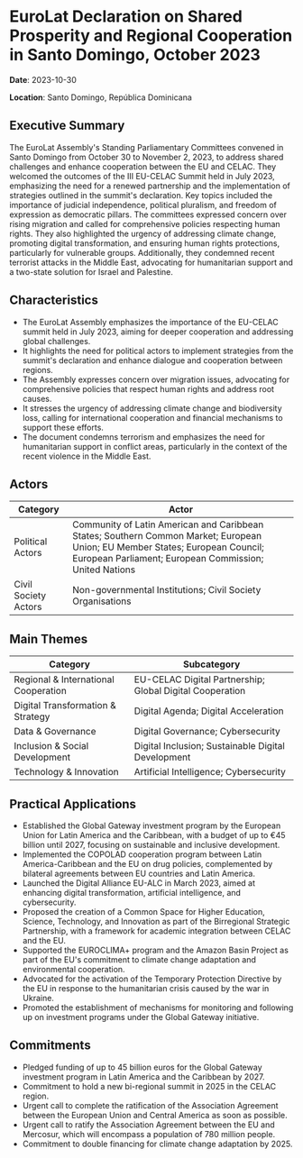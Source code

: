 # EuroLat Declaration on Shared Prosperity and Regional Cooperation in Santo Domingo, October 2023

**Date**: 2023-10-30

**Location**: Santo Domingo, República Dominicana

## Executive Summary

The EuroLat Assembly's Standing Parliamentary Committees convened in Santo Domingo from October 30 to November 2, 2023, to address shared challenges and enhance cooperation between the EU and CELAC. They welcomed the outcomes of the III EU-CELAC Summit held in July 2023, emphasizing the need for a renewed partnership and the implementation of strategies outlined in the summit's declaration. Key topics included the importance of judicial independence, political pluralism, and freedom of expression as democratic pillars. The committees expressed concern over rising migration and called for comprehensive policies respecting human rights. They also highlighted the urgency of addressing climate change, promoting digital transformation, and ensuring human rights protections, particularly for vulnerable groups. Additionally, they condemned recent terrorist attacks in the Middle East, advocating for humanitarian support and a two-state solution for Israel and Palestine.

## Characteristics

- The EuroLat Assembly emphasizes the importance of the EU-CELAC summit held in July 2023, aiming for deeper cooperation and addressing global challenges.
- It highlights the need for political actors to implement strategies from the summit's declaration and enhance dialogue and cooperation between regions.
- The Assembly expresses concern over migration issues, advocating for comprehensive policies that respect human rights and address root causes.
- It stresses the urgency of addressing climate change and biodiversity loss, calling for international cooperation and financial mechanisms to support these efforts.
- The document condemns terrorism and emphasizes the need for humanitarian support in conflict areas, particularly in the context of the recent violence in the Middle East.

## Actors

| Category | Actor |
| --- | --- |
| Political Actors | Community of Latin American and Caribbean States; Southern Common Market; European Union; EU Member States; European Council; European Parliament; European Commission; United Nations |
| Civil Society Actors | Non-governmental Institutions; Civil Society Organisations |

## Main Themes

| Category | Subcategory |
| --- | --- |
| Regional & International Cooperation | EU-CELAC Digital Partnership; Global Digital Cooperation |
| Digital Transformation & Strategy | Digital Agenda; Digital Acceleration |
| Data & Governance | Digital Governance; Cybersecurity |
| Inclusion & Social Development | Digital Inclusion; Sustainable Digital Development |
| Technology & Innovation | Artificial Intelligence; Cybersecurity |

## Practical Applications

- Established the Global Gateway investment program by the European Union for Latin America and the Caribbean, with a budget of up to €45 billion until 2027, focusing on sustainable and inclusive development.
- Implemented the COPOLAD cooperation program between Latin America-Caribbean and the EU on drug policies, complemented by bilateral agreements between EU countries and Latin America.
- Launched the Digital Alliance EU-ALC in March 2023, aimed at enhancing digital transformation, artificial intelligence, and cybersecurity.
- Proposed the creation of a Common Space for Higher Education, Science, Technology, and Innovation as part of the Birregional Strategic Partnership, with a framework for academic integration between CELAC and the EU.
- Supported the EUROCLIMA+ program and the Amazon Basin Project as part of the EU's commitment to climate change adaptation and environmental cooperation.
- Advocated for the activation of the Temporary Protection Directive by the EU in response to the humanitarian crisis caused by the war in Ukraine.
- Promoted the establishment of mechanisms for monitoring and following up on investment programs under the Global Gateway initiative.

## Commitments

- Pledged funding of up to 45 billion euros for the Global Gateway investment program in Latin America and the Caribbean by 2027.
- Commitment to hold a new bi-regional summit in 2025 in the CELAC region.
- Urgent call to complete the ratification of the Association Agreement between the European Union and Central America as soon as possible.
- Urgent call to ratify the Association Agreement between the EU and Mercosur, which will encompass a population of 780 million people.
- Commitment to double financing for climate change adaptation by 2025.